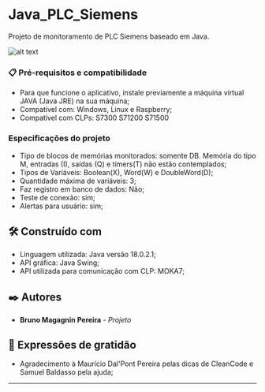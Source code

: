 # Java_PLC_Siemens

Projeto de monitoramento de PLC Siemens baseado em Java.

![alt text](Java_PLC_Siemens/figura.png)

### 📋 Pré-requisitos e compatibilidade
- Para que funcione o aplicativo, instale previamente a máquina virtual JAVA (Java JRE) na sua máquina;
- Compatível com: Windows, Linux e Raspberry;
- Compatível com CLPs: S7300 S71200 S71500

### Especificações do projeto
- Tipo de blocos de memórias monitorados: somente DB. Memória do tipo M, entradas (I), saídas (Q) e timers(T) não estão contemplados;
- Tipos de Variáveis: Boolean(X), Word(W) e DoubleWord(D);
- Quantidade máxima de variáveis: 3;
- Faz registro em banco de dados: Não;
- Teste de conexão: sim;
- Alertas para usuário: sim;

## 🛠️ Construído com
* Linguagem utilizada: Java versão 18.0.2.1;
* API gráfica: Java Swing;
* API utilizada para comunicação com CLP: MOKA7;

## ✒️ Autores
* **Bruno Magagnin Pereira** - *Projeto*

## 🎁 Expressões de gratidão
* Agradecimento à Maurício Dal'Pont Pereira pelas dicas de CleanCode e Samuel Baldasso pela ajuda;

---

